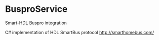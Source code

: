# BusproService
Smart-HDL Buspro integration

C# implementation of HDL SmartBus protocol http://smarthomebus.com/
